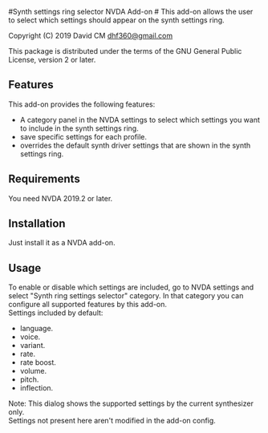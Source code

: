 #Synth settings ring selector NVDA Add-on #
This add-on allows the user to select which     settings should appear on the synth settings ring.

Copyright (C) 2019 David CM <dhf360@gmail.com>

This package is distributed under the terms of the GNU General Public License, version 2 or later.

## Features
  This add-on provides the following features:

* A category panel in the NVDA settings to select which settings you want to include in the synth settings ring.
* save specific settings for each profile.
* overrides the default synth driver settings that are shown in the synth settings ring.

## Requirements
  You need NVDA 2019.2 or later.

## Installation
  Just install it as a NVDA add-on.

## Usage
  To enable or disable which settings are included, go to NVDA settings and select "Synth ring settings selector" category. In that category you can configure all  supported features by this add-on.  
  Settings included by default:

* language.
* voice.
* variant.
* rate.
* rate boost.
* volume.
* pitch.
* inflection.

Note: This dialog shows the supported settings by the current synthesizer only.  
Settings not present here aren't  modified in the add-on config.